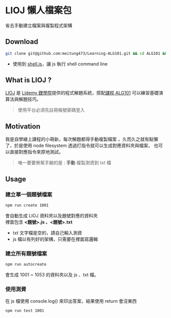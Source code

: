 # LIOJ 懶人檔案包
省去手動建立檔案與複製程式架構

## Download
```bash
git clone git@github.com:meitung473/Learning-ALG101.git && cd ALG101 && npm i
```
- 使用到 [shell.js](https://www.npmjs.com/package/shelljs)，讓 js 執行 shell command line

## What is LIOJ ? 
[LIOJ](https://oj.lidemy.com/problem) 是 [Lidemy 鋰學院](https://www.lidemy.com/)提供的程式解題系統，搭配[課程 ALG101](https://www.lidemy.com/p/alg101-leetcode) 可以練習基礎演算法與解題技巧。  

> 使用平台必須先註冊帳號密碼登入


## Motivation
我是自學線上課程的小萌新，每次解題都得手動複製檔案 ，久而久之就有點懶了，於是使用 node filesystem 透過打指令就可以生成對應資料夾與檔案， 也可以直接對應指令來原地測試。

> 唯一要要勞駕手腕的是 :  **手動** 複製測資到 txt 檔

## Usage
### 建立單一個題號檔案
```bash
npm run create 1001
```
會自動生成 LIOJ 資料夾以及題號對應的資料夾  
裡面包含 **<題號>.js 、<題號>.txt**

- txt 文字檔是空的，請自己輸入測資
- js 檔以有列好的架構，只需要在裡面寫邏輯

### 建立所有題號檔案
```bash
npm run autocreate
```
會生成 1001 ~ 1053 的資料夾以及 js 、txt 檔。  

### 使用測資
在 js 檔使用 console.log() 來印出答案，結果使用 return 會沒東西
```bash
npm run test 1001
```